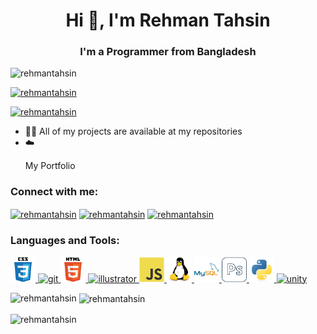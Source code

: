 <h1 align="center">Hi 👋, I'm Rehman Tahsin</h1>
<h3 align="center">I'm a Programmer from Bangladesh</h3>

<p align="left"> <img src="https://komarev.com/ghpvc/?username=rehmantahsin&label=Profile%20views&color=0e75b6&style=flat" alt="rehmantahsin" /> </p>

<p align="left"> <a href="https://github.com/ryo-ma/github-profile-trophy"><img src="https://github-profile-trophy.vercel.app/?username=rehmantahsin" alt="rehmantahsin" /></a> </p>

<p align="left"> <a href="https://twitter.com/rehmantahsin" target="blank"><img src="https://img.shields.io/twitter/follow/rehmantahsin?logo=twitter&style=for-the-badge" alt="rehmantahsin" /></a> </p>

- 👨‍💻 All of my projects are available at my repositories
- ☁️ <p href="https://sites.google.com/view/rehmantahsin/home">My Portfolio</p> 

<h3 align="left">Connect with me:</h3>
<p align="left">
<a href="https://twitter.com/rehmantahsin" target="blank"><img align="center" src="https://raw.githubusercontent.com/rahuldkjain/github-profile-readme-generator/master/src/images/icons/Social/twitter.svg" alt="rehmantahsin" height="30" width="40" /></a>
<a href="https://linkedin.com/in/rehmantahsin" target="blank"><img align="center" src="https://raw.githubusercontent.com/rahuldkjain/github-profile-readme-generator/master/src/images/icons/Social/linked-in-alt.svg" alt="rehmantahsin" height="30" width="40" /></a>
<a href="https://fb.com/rehmantahsin" target="blank"><img align="center" src="https://raw.githubusercontent.com/rahuldkjain/github-profile-readme-generator/master/src/images/icons/Social/facebook.svg" alt="rehmantahsin" height="30" width="40" /></a>
</p>

<h3 align="left">Languages and Tools:</h3>
<p align="left"> <a href="https://www.w3schools.com/css/" target="_blank" rel="noreferrer"> <img src="https://raw.githubusercontent.com/devicons/devicon/master/icons/css3/css3-original-wordmark.svg" alt="css3" width="40" height="40"/> </a> <a href="https://git-scm.com/" target="_blank" rel="noreferrer"> <img src="https://www.vectorlogo.zone/logos/git-scm/git-scm-icon.svg" alt="git" width="40" height="40"/> </a> <a href="https://www.w3.org/html/" target="_blank" rel="noreferrer"> <img src="https://raw.githubusercontent.com/devicons/devicon/master/icons/html5/html5-original-wordmark.svg" alt="html5" width="40" height="40"/> </a> <a href="https://www.adobe.com/in/products/illustrator.html" target="_blank" rel="noreferrer"> <img src="https://www.vectorlogo.zone/logos/adobe_illustrator/adobe_illustrator-icon.svg" alt="illustrator" width="40" height="40"/> </a> <a href="https://developer.mozilla.org/en-US/docs/Web/JavaScript" target="_blank" rel="noreferrer"> <img src="https://raw.githubusercontent.com/devicons/devicon/master/icons/javascript/javascript-original.svg" alt="javascript" width="40" height="40"/> </a> <a href="https://www.linux.org/" target="_blank" rel="noreferrer"> <img src="https://raw.githubusercontent.com/devicons/devicon/master/icons/linux/linux-original.svg" alt="linux" width="40" height="40"/> </a> <a href="https://www.mysql.com/" target="_blank" rel="noreferrer"> <img src="https://raw.githubusercontent.com/devicons/devicon/master/icons/mysql/mysql-original-wordmark.svg" alt="mysql" width="40" height="40"/> </a> <a href="https://www.photoshop.com/en" target="_blank" rel="noreferrer"> <img src="https://raw.githubusercontent.com/devicons/devicon/master/icons/photoshop/photoshop-line.svg" alt="photoshop" width="40" height="40"/> </a> <a href="https://www.python.org" target="_blank" rel="noreferrer"> <img src="https://raw.githubusercontent.com/devicons/devicon/master/icons/python/python-original.svg" alt="python" width="40" height="40"/> </a> <a href="https://unity.com/" target="_blank" rel="noreferrer"> <img src="https://www.vectorlogo.zone/logos/unity3d/unity3d-icon.svg" alt="unity" width="40" height="40"/> </a> </p>

<p><img align="left" src="https://github-readme-stats.vercel.app/api/top-langs?username=rehmantahsin&show_icons=true&locale=en&layout=compact" alt="rehmantahsin" /></p>

<p>&nbsp;<img align="center" src="https://github-readme-stats.vercel.app/api?username=rehmantahsin&show_icons=true&locale=en" alt="rehmantahsin" /></p>

<p><img align="center" src="https://github-readme-streak-stats.herokuapp.com/?user=rehmantahsin&" alt="rehmantahsin" /></p>

